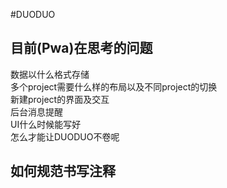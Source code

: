 #DUODUO
## 目前(Pwa)在思考的问题
数据以什么格式存储  
多个project需要什么样的布局以及不同project的切换  
新建project的界面及交互  
后台消息提醒  
UI什么时候能写好  
怎么才能让DUODUO不卷呢
## 如何规范书写注释   
